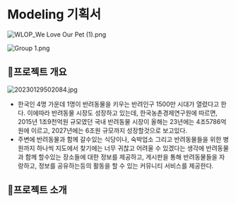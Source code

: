# Modeling 기획서

![WLOP_We Love Our Pet (1).png](https://prod-files-secure.s3.us-west-2.amazonaws.com/c78cddc1-c25c-4915-ab0f-e94172746e8b/3d7a4542-6db5-4a3d-808a-ebb4a35c1285/WLOP_We_Love_Our_Pet_(1).png)

![Group 1.png](https://prod-files-secure.s3.us-west-2.amazonaws.com/c78cddc1-c25c-4915-ab0f-e94172746e8b/4bb253f2-daad-40ce-a94c-021d4c6b2a5b/Group_1.png)

## 💫프로젝트 개요

![20230129502084.jpg](https://prod-files-secure.s3.us-west-2.amazonaws.com/c78cddc1-c25c-4915-ab0f-e94172746e8b/37e11aa3-c9c7-4de9-a2d3-8805782aa16d/20230129502084.jpg)

- 한국인 4명 가운데 1명이 반려동물을 키우는 반려인구 1500만 시대가 열렸다고 한다. 이에따라 반려동물 시장도 성장하고 있는데, 한국농촌경제연구원에 따르면, 2015년 1조9천억원 규모였던 국내 반려동물 시장이 올해는 23년에는 4조5786억원에 이르고, 2027년에는 6조원 규모까지 성장할것으로 보고있다.
- 주변에 반려동물과 함께 갈수있는 식당이나, 숙박업소 그리고 반려동물들을 위한 병원까지 하나씩 지도에서 찾기에는 너무 귀찮고 어려울 수 있겠다는 생각에 반려동물과 함께 할수있는 장소들에 대한 정보를 제공하고, 게시판을 통해 반려동물들을 자랑하고, 정보를 공유하는등의 활동을 할 수 있는 커뮤니티 서비스를 제공한다.

## 🐶프로젝트 소개
